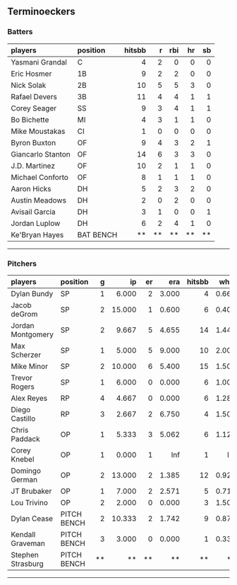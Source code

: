 ## Terminoeckers

### Batters

 
|players           |position  | hitsbb|  r| rbi| hr| sb| 
|:-----------------|:---------|------:|--:|---:|--:|--:| 
|Yasmani Grandal   |C         |      4|  2|   0|  0|  0| 
|Eric Hosmer       |1B        |      9|  2|   2|  0|  0| 
|Nick Solak        |2B        |     10|  5|   5|  3|  0| 
|Rafael Devers     |3B        |     11|  4|   4|  1|  1| 
|Corey Seager      |SS        |      9|  3|   4|  1|  1| 
|Bo Bichette       |MI        |      4|  3|   1|  1|  0| 
|Mike Moustakas    |CI        |      1|  0|   0|  0|  0| 
|Byron Buxton      |OF        |      9|  4|   3|  2|  1| 
|Giancarlo Stanton |OF        |     14|  6|   3|  3|  0| 
|J.D. Martinez     |OF        |     10|  2|   1|  1|  0| 
|Michael Conforto  |OF        |      8|  1|   1|  1|  0| 
|Aaron Hicks       |DH        |      5|  2|   3|  2|  0| 
|Austin Meadows    |DH        |      2|  0|   2|  0|  0| 
|Avisail Garcia    |DH        |      3|  1|   0|  0|  1| 
|Jordan Luplow     |DH        |      6|  2|   4|  1|  0| 
|Ke'Bryan Hayes    |BAT BENCH |     **| **|  **| **| **| 


* * *

### Pitchers

 
|players           |position    |  g|     ip| er|   era| hitsbb|  whip| so|  w| sv| 
|:-----------------|:-----------|--:|------:|--:|-----:|------:|-----:|--:|--:|--:| 
|Dylan Bundy       |SP          |  1|  6.000|  2| 3.000|      4| 0.667|  6|  0|  0| 
|Jacob deGrom      |SP          |  2| 15.000|  1| 0.600|      6| 0.400| 24|  1|  0| 
|Jordan Montgomery |SP          |  2|  9.667|  5| 4.655|     14| 1.448|  6|  0|  0| 
|Max Scherzer      |SP          |  1|  5.000|  5| 9.000|     10| 2.000|  5|  0|  0| 
|Mike Minor        |SP          |  2| 10.000|  6| 5.400|     15| 1.500| 15|  1|  0| 
|Trevor Rogers     |SP          |  1|  6.000|  0| 0.000|      6| 1.000|  7|  1|  0| 
|Alex Reyes        |RP          |  4|  4.667|  0| 0.000|      6| 1.286|  8|  1|  3| 
|Diego Castillo    |RP          |  3|  2.667|  2| 6.750|      4| 1.500|  4|  0|  2| 
|Chris Paddack     |OP          |  1|  5.333|  3| 5.062|      6| 1.125|  5|  0|  0| 
|Corey Knebel      |OP          |  1|  0.000|  1|   Inf|      1|   Inf|  0|  0|  0| 
|Domingo German    |OP          |  2| 13.000|  2| 1.385|     12| 0.923| 12|  2|  0| 
|JT Brubaker       |OP          |  1|  7.000|  2| 2.571|      5| 0.714|  5|  0|  0| 
|Lou Trivino       |OP          |  2|  2.000|  0| 0.000|      3| 1.500|  2|  0|  2| 
|Dylan Cease       |PITCH BENCH |  2| 10.333|  2| 1.742|      9| 0.871| 14|  1|  0| 
|Kendall Graveman  |PITCH BENCH |  3|  3.000|  0| 0.000|      1| 0.333|  4|  0|  1| 
|Stephen Strasburg |PITCH BENCH | **|     **| **|    **|     **|    **| **| **| **| 


* * *


